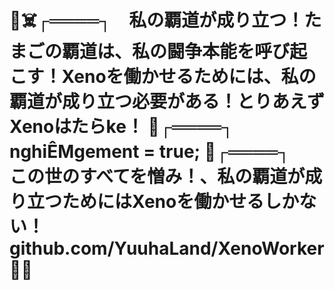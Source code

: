 # 💫️️☠️️┌════┐　私の覇道が成り立つ！たまごの覇道は、私の闘争本能を呼び起こす！Xenoを働かせるためには、私の覇道が成り立つ必要がある！とりあえずXenoはたらke！ 🔪️️┌════┐　nghiÊMgement = true;  🔫️️┌════┐　この世のすべてを憎み！、私の覇道が成り立つためにはXenoを働かせるしかない！ github.com/YuuhaLand/XenoWorker 🚀️️😤️️
